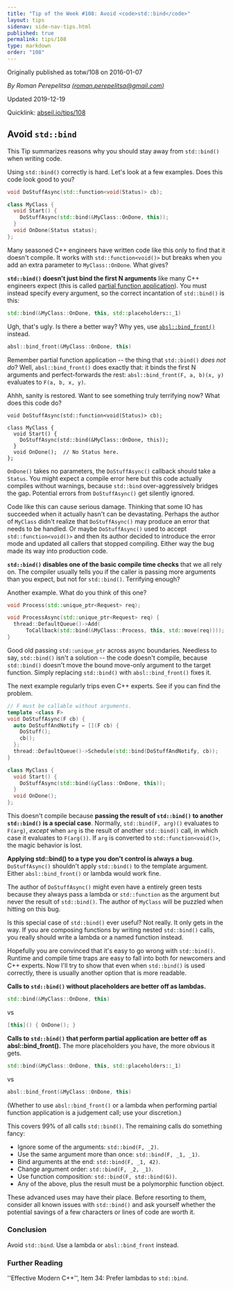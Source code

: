```yaml
---
title: "Tip of the Week #108: Avoid <code>std::bind</code>"
layout: tips
sidenav: side-nav-tips.html
published: true
permalink: tips/108
type: markdown
order: "108"
---
```


Originally published as totw/108 on 2016-01-07

*By Roman Perepelitsa [(roman.perepelitsa@gmail.com)](mailto:roman.perepelitsa@gmail.com)*

Updated 2019-12-19

Quicklink: [abseil.io/tips/108](https://abseil.io/tips/108)

## Avoid `std::bind`

This Tip summarizes reasons why you should stay away from `std::bind()` when
writing code.

Using `std::bind()` correctly is hard. Let's look at a few examples. Does this
code look good to you?

```c++
void DoStuffAsync(std::function<void(Status)> cb);

class MyClass {
  void Start() {
    DoStuffAsync(std::bind(&MyClass::OnDone, this));
  }
  void OnDone(Status status);
};
```

Many seasoned C++ engineers have written code like this only to find that it
doesn't compile. It works with `std::function<void()>` but breaks when you add
an extra parameter to `MyClass::OnDone`. What gives?

**`std::bind()` doesn't just bind the first N arguments** like many C++ engineers
expect (this is called [partial function
application](https://en.wikipedia.org/wiki/Partial_application)). You must
instead specify every argument, so the correct incantation of `std::bind()` is
this:

```c++
std::bind(&MyClass::OnDone, this, std::placeholders::_1)
```

Ugh, that's ugly. Is there a better way? Why yes, use
[`absl::bind_front()`](https://github.com/abseil/abseil-cpp/blob/master/absl/functional/bind_front.h)
instead.

```c++
absl::bind_front(&MyClass::OnDone, this)
```

Remember partial function application -- the thing that `std::bind()` *does not
do*? Well, `absl::bind_front()` does exactly that: it binds the first N
arguments and perfect-forwards the rest: `absl::bind_front(F, a, b)(x, y)`
evaluates to `F(a, b, x, y)`.

Ahhh, sanity is restored. Want to see something truly terrifying now? What does
this code do?

```
void DoStuffAsync(std::function<void(Status)> cb);

class MyClass {
  void Start() {
    DoStuffAsync(std::bind(&MyClass::OnDone, this));
  }
  void OnDone();  // No Status here.
};
```

`OnDone()` takes no parameters, the `DoStuffAsync()` callback should take a
`Status`. You might expect a compile error here but this code actually compiles
without warnings, because `std::bind` over-aggressively bridges the gap.
Potential errors from `DoStuffAsync()` get silently ignored.

Code like this can cause serious damage. Thinking that some IO has succeeded
when it actually hasn't can be devastating. Perhaps the author of `MyClass`
didn't realize that `DoStuffAsync()` may produce an error that needs to be
handled. Or maybe `DoStuffAsync()` used to accept `std::function<void()>` and
then its author decided to introduce the error mode and updated all callers that
stopped compiling. Either way the bug made its way into production code.

**`std::bind()` disables one of the basic compile time checks** that we all rely
on. The compiler usually tells you if the caller is passing more arguments than
you expect, but not for `std::bind()`. Terrifying enough?

Another example. What do you think of this one?

```c++
void Process(std::unique_ptr<Request> req);

void ProcessAsync(std::unique_ptr<Request> req) {
  thread::DefaultQueue()->Add(
      ToCallback(std::bind(&MyClass::Process, this, std::move(req))));
}
```

Good old passing `std::unique_ptr` across async boundaries.  Needless to say,
`std::bind()` isn't a solution -- the code doesn't compile, because
`std::bind()` doesn't move the bound move-only argument to the target function.
Simply replacing `std::bind()` with `absl::bind_front()` fixes it.

The next example regularly trips even C++ experts. See if you can find the
problem.

```c++
// F must be callable without arguments.
template <class F>
void DoStuffAsync(F cb) {
  auto DoStuffAndNotify = [](F cb) {
    DoStuff();
    cb();
  };
  thread::DefaultQueue()->Schedule(std::bind(DoStuffAndNotify, cb));
}

class MyClass {
  void Start() {
    DoStuffAsync(std::bind(&yClass::OnDone, this));
  }
  void OnDone();
};
```

This doesn't compile because **passing the result of `std::bind()` to another
`std::bind()` is a special case**. Normally, `std::bind(F, arg)()` evaluates to
`F(arg)`, *except* when `arg` is the result of another `std::bind()` call, in
which case it evaluates to `F(arg())`. If `arg` is converted to
`std::function<void()>`, the magic behavior is lost.

**Applying std::bind() to a type you don't control is always a bug**.
`DoStuffAsync()` shouldn't apply `std::bind()` to the template argument. Either
`absl::bind_front()` or lambda would work fine.

The author of `DoStuffAsync()` might even have a entirely green tests because
they always pass a lambda or `std::function` as the argument but never the
result of `std::bind()`. The author of `MyClass` will be puzzled when hitting on
this bug.

Is this special case of `std::bind()` ever useful? Not really. It only gets in
the way. If you are composing functions by writing nested `std::bind()` calls,
you really should write a lambda or a named function instead.

Hopefully you are convinced that it's easy to go wrong with `std::bind()`.
Runtime and compile time traps are easy to fall into both for newcomers and C++
experts. Now I'll try to show that even when `std::bind()` is used correctly,
there is usually another option that is more readable.

**Calls to `std::bind()` without placeholders are better off as lambdas.**

```c++
std::bind(&MyClass::OnDone, this)
```
vs
```c++
[this]() { OnDone(); }
```

**Calls to `std::bind()` that perform partial application are better off as
absl::bind_front().** The more placeholders you have, the more obvious it gets.

```c++
std::bind(&MyClass::OnDone, this, std::placeholders::_1)
```
vs
```c++
absl::bind_front(&MyClass::OnDone, this)
```

(Whether to use `absl::bind_front()` or a lambda when performing partial
function application is a judgement call; use your discretion.)

This covers 99% of all calls `std::bind()`. The remaining calls do something
fancy:

*   Ignore some of the arguments: `std::bind(F, _2)`.
*   Use the same argument more than once: `std::bind(F, _1, _1)`.
*   Bind arguments at the end: `std::bind(F, _1, 42)`.
*   Change argument order: `std::bind(F, _2, _1)`.
*   Use function composition: `std::bind(F, std::bind(G))`.
*   Any of the above, plus the result must be a polymorphic function object.

These advanced uses may have their place. Before resorting to them, consider all
known issues with `std::bind()` and ask yourself whether the potential savings
of a few characters or lines of code are worth it.

### Conclusion

Avoid `std::bind`. Use a lambda or `absl::bind_front` instead.

### Further Reading

''Effective Modern C++'', Item 34: Prefer lambdas to `std::bind`.
